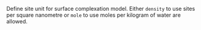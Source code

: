 Define site unit for surface complexation model. Either `density` to use sites per square nanometre or `mole` to use moles per kilogram of water are allowed.
